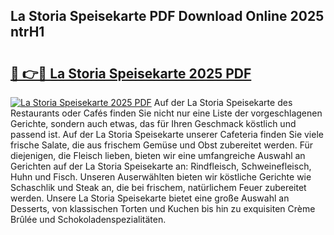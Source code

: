 ## La Storia Speisekarte PDF Download Online 2025 ntrH1

# <h2><a href="http://gca0npu.nevu.top/?p=La+Storia+Speisekarte">🔗 👉🔴 La Storia Speisekarte 2025 PDF</a></h2>

[![La Storia Speisekarte 2025 PDF](https://i.imgur.com/dBaPXMq.png)](http://gca0npu.nevu.top/?p=La+Storia+Speisekarte)
Auf der La Storia Speisekarte des Restaurants oder Cafés finden Sie nicht nur eine Liste der vorgeschlagenen Gerichte, sondern auch etwas, das für Ihren Geschmack köstlich und passend ist. Auf der La Storia Speisekarte unserer Cafeteria finden Sie viele frische Salate, die aus frischem Gemüse und Obst zubereitet werden. Für diejenigen, die Fleisch lieben, bieten wir eine umfangreiche Auswahl an Gerichten auf der La Storia Speisekarte an: Rindfleisch, Schweinefleisch, Huhn und Fisch. Unseren Auserwählten bieten wir köstliche Gerichte wie Schaschlik und Steak an, die bei frischem, natürlichem Feuer zubereitet werden. Unsere La Storia Speisekarte bietet eine große Auswahl an Desserts, von klassischen Torten und Kuchen bis hin zu exquisiten Crème Brûlée und Schokoladenspezialitäten.
